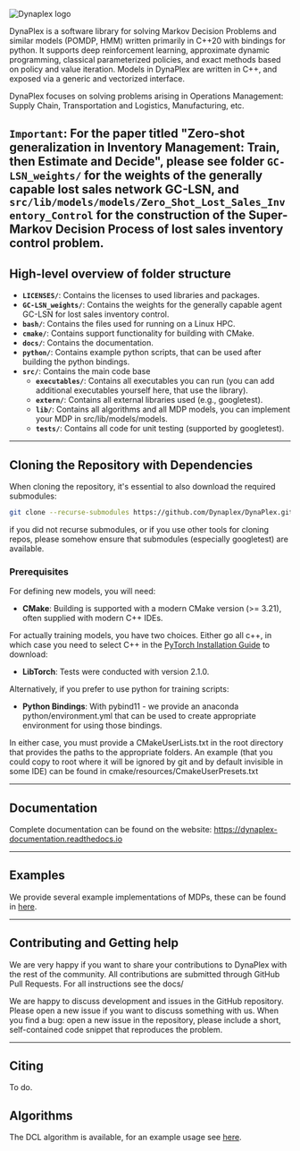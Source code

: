 ![Dynaplex logo](docs/source/assets/images/logo.png)

DynaPlex is a software library for solving Markov Decision Problems and similar models (POMDP, HMM) written primarily in C++20 with bindings for python. It supports 
deep reinforcement learning, approximate dynamic programming, classical parameterized policies, and exact methods based on policy and value iteration. Models in DynaPlex are written in C++, and exposed via a generic and vectorized interface. 

DynaPlex focuses on solving problems arising in Operations Management: Supply Chain, Transportation and Logistics, Manufacturing, etc. 

**`Important`**: For the paper titled "Zero-shot generalization in Inventory Management: Train, then Estimate and Decide", please see folder **`GC-LSN_weights/`** for the weights of the generally capable lost sales network GC-LSN, and  **`src/lib/models/models/Zero_Shot_Lost_Sales_Inventory_Control`** for the construction of the Super-Markov Decision Process of lost sales inventory control problem.
---

## High-level overview of folder structure

- **`LICENSES/`**: Contains the licenses to used libraries and packages.
- **`GC-LSN_weights/`**: Contains the weights for the generally capable agent  GC-LSN  for lost sales inventory control.
- **`bash/`**: Contains the files used for running on a Linux HPC.
- **`cmake/`**: Contains support functionality for building with CMake. 
- **`docs/`**: Contains the documentation.
- **`python/`**: Contains example python scripts, that can be used after building the python bindings.
- **`src/`**: Contains the main code base
  - **`executables/`**: Contains all executables you can run (you can add additional executables yourself here, that use the library).
  - **`extern/`**: Contains all external libraries used (e.g., googletest).
  - **`lib/`**: Contains all algorithms and all MDP models, you can implement your MDP in src/lib/models/models.
  - **`tests/`**: Contains all code for unit testing (supported by googletest).

---

## Cloning the Repository with Dependencies

When cloning the repository, it's essential to also download the required submodules:

```bash
git clone --recurse-submodules https://github.com/Dynaplex/DynaPlex.git
```

if you did not recurse submodules, or if you use other tools for cloning repos, please somehow ensure that submodules (especially googletest) are available. 

### Prerequisites
For defining new models, you will need:
- **CMake**: Building is supported with a modern CMake version (>= 3.21), often supplied with modern C++ IDEs.

For actually training models, you have two choices. Either go all c++, in which case you need to select C++ in the [PyTorch Installation Guide](https://pytorch.org/get-started/locally/) to download:
- **LibTorch**: Tests were conducted with version 2.1.0.

Alternatively, if you prefer to use python for training scripts:  
- **Python Bindings**: With pybind11 - we provide an anaconda python/environment.yml that can be used to create appropriate environment for using those bindings. 

In either case, you must provide a CMakeUserLists.txt in the root directory that provides the paths to the appropriate folders. An example (that you could copy to root where it will be ignored by git and by default invisible in some IDE) can be found in cmake/resources/CmakeUserPresets.txt

---



## Documentation

Complete documentation can be found on the website: https://dynaplex-documentation.readthedocs.io

---

## Examples

We provide several example implementations of MDPs, these can be found in [here](src/lib/models/models/). 

---

## Contributing and Getting help

We are very happy if you want to share your contributions to DynaPlex with the rest of the community.
All contributions are submitted through GitHub Pull Requests. For all instructions see the docs/

We are happy to discuss development and issues in the GitHub repository. Please open a new issue if you want to discuss something with us.
When you find a bug: open a new issue in the repository, please include a short, self-contained code snippet that reproduces the problem.

---

## Citing

To do.

## Algorithms

The DCL algorithm is available, for an example usage see [here](src/executables/dcl_example/dcl_example.cpp). 
